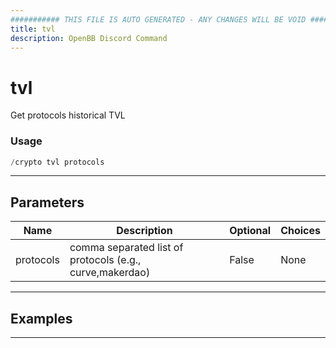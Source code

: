 ```yaml
---
########### THIS FILE IS AUTO GENERATED - ANY CHANGES WILL BE VOID ###########
title: tvl
description: OpenBB Discord Command
---
```


# tvl

Get protocols historical TVL

### Usage

```python wordwrap
/crypto tvl protocols
```

---

## Parameters

| Name | Description | Optional | Choices |
| ---- | ----------- | -------- | ------- |
| protocols | comma separated list of protocols (e.g., curve,makerdao) | False | None |


---

## Examples


---
